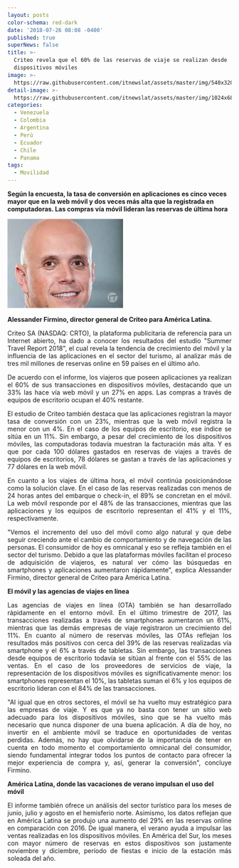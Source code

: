 ```yaml
---
layout: posts
color-schema: red-dark
date: '2018-07-26 08:08 -0400'
published: true
superNews: false
title: >-
  Criteo revela que el 60% de las reservas de viaje se realizan desde
  dispositivos móviles
image: >-
  https://raw.githubusercontent.com/itnewslat/assets/master/img/540x320/Celulares-Usando-p.jpg
detail-image: >-
  https://raw.githubusercontent.com/itnewslat/assets/master/img/1024x680/Celulares-Usando-g.jpg
categories:
  - Venezuela
  - Colombia
  - Argentina
  - Perú
  - Ecuador
  - Chile
  - Panama
tags:
  - Movilidad
---
```

**Según la encuesta, la tasa de conversión en aplicaciones es cinco veces mayor que en la web móvil y dos veces más alta que la registrada en computadoras. Las compras vía móvil lideran las reservas de última hora**

![](https://raw.githubusercontent.com/itnewslat/assets/master/img/300x300/Alessander-Firmino.jpg)

**Alessander Firmino, director general de Criteo para América Latina.**

<p style="text-align: justify;">Criteo SA (NASDAQ: CRTO), la plataforma publicitaria de referencia para un Internet abierto, ha dado a conocer los resultados del estudio "Summer Travel Report 2018", el cual revela la tendencia de crecimiento del móvil y la influencia de las aplicaciones en el sector del turismo, al analizar más de tres mil millones de reservas online en 59 países en el último año.</p>

<p style="text-align: justify;">De acuerdo con el informe, los viajeros que poseen aplicaciones ya realizan el 60% de sus transacciones en dispositivos móviles, destacando que un 33% las hace vía web móvil y un 27% en apps. Las compras a través de equipos de escritorio ocupan el 40% restante. </p>

<p style="text-align: justify;">El estudio de Criteo también destaca que las aplicaciones registran la mayor tasa de conversión con un 23%, mientras que la web móvil registra la menor con un 4%. En el caso de los equipos de escritorio, ese índice se sitúa en un 11%. Sin embargo, a pesar del crecimiento de los dispositivos móviles, las computadoras todavía muestran la facturación más alta.  Y es que por cada 100 dólares gastados en reservas de viajes a través de equipos de escritorios, 78 dólares se gastan a través de las aplicaciones y 77 dólares en la web móvil.</p>

<p style="text-align: justify;">En cuanto a los viajes de última hora, el móvil continúa posicionándose como la solución clave. En el caso de las reservas realizadas con menos de 24 horas antes del embarque o check-in, el 89% se concretan en el móvil. La web móvil responde por el 48% de las transacciones, mientras que las aplicaciones y los equipos de escritorio representan el 41% y el 11%, respectivamente.</p>

<p style="text-align: justify;">"Vemos el incremento del uso del móvil como algo natural y que debe seguir creciendo ante el cambio de comportamiento y de navegación de las personas. El consumidor de hoy es omnicanal y eso se refleja también en el sector del turismo. Debido a que las plataformas móviles facilitan el proceso de adquisición de viajeros, es natural ver cómo las búsquedas en smartphones y aplicaciones aumentaron rápidamente", explica Alessander Firmino, director general de Criteo para América Latina.</p>

**El móvil y las agencias de viajes en línea**

<p style="text-align: justify;">Las agencias de viajes en línea (OTA) también se han desarrollado rápidamente en el entorno móvil. En el último trimestre de 2017, las transacciones realizadas a través de smartphones aumentaron un 61%, mientras que las demás empresas de viaje registraron un crecimiento del 11%. En cuanto al número de reservas móviles, las OTAs reflejan los resultados más positivos con cerca del 39% de las reservas realizadas vía smartphone y el 6% a través de tabletas. Sin embargo, las transacciones desde equipos de escritorio todavía se sitúan al frente con el 55% de las ventas. En el caso de los proveedores de servicios de viaje, la representación de los dispositivos móviles es significativamente menor: los smartphones representan el 10%, las tabletas suman el 6% y los equipos de escritorio lideran con el 84% de las transacciones.</p>

<p style="text-align: justify;">"Al igual que en otros sectores, el móvil se ha vuelto muy estratégico para las empresas de viaje. Y es que ya no basta con tener un sitio web adecuado para los dispositivos móviles, sino que se ha vuelto más necesario que nunca disponer de una buena aplicación. A día de hoy, no invertir en el ambiente móvil se traduce en oportunidades  de ventas perdidas. Además, no hay que olvidarse de la importancia de tener en cuenta en todo momento el comportamiento omnicanal del consumidor, siendo fundamental integrar todos los puntos de contacto para ofrecer la mejor experiencia de compra y, así, generar la conversión", concluye Firmino.</p>

**América Latina, donde las vacaciones de verano impulsan el uso del móvil**

<p style="text-align: justify;">El informe también ofrece un análisis del sector turístico para los meses de junio, julio y agosto en el hemisferio norte. Asimismo, los datos reflejan que en América Latina se produjo una aumento del 29% en las reservas online en comparación con 2016. De igual manera, el verano ayuda a impulsar las ventas realizadas en los dispositivos móviles. En América del Sur, los meses con mayor número de reservas en estos dispositivos son justamente noviembre y diciembre, período de fiestas e inicio de la estación más soleada del año.</p>